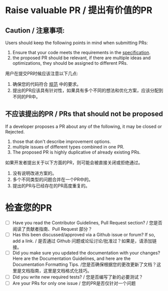 #  Raise valuable PR / 提出有价值的PR

## Caution / 注意事项:
Users should keep the following points in mind when submitting PRs:

1. Ensure that your code meets the requirements in the [specification](../../resources/contribute.md).
2. the proposed PR should be relevant, if there are multiple ideas and optimizations, they should be assigned to different PRs.

用户在提交PR时候应该注意以下几点:

1. 确保您的代码符合 [规范](../../resources/contribute_zh.md) 中的要求。
2. 提出的PR应该具有针对性，如果具有多个不同的想法和优化方案，应该分配到不同的PR中。

## 不应该提出的PR / PRs that should not be proposed

If a developer proposes a PR about any of the following, it may be closed or Rejected.

1. those that don't describe improvement options.
2. multiple issues of different types combined in one PR.
3. The proposed PR is highly duplicative of already existing PRs.

如果开发者提出关于以下方面的PR，则可能会被直接关闭或拒绝通过。

1. 没有说明改进方案的。
2. 多个不同类型的问题合并在一个PR中的。
3. 提出的PR与已经存在的PR高度重复的。


# 检查您的PR
- [ ] Have you read the Contributor Guidelines, Pull Request section? / 您是否阅读了贡献者指南、Pull Request 部分？
- [ ] Has this been discussed/approved via a Github issue or forum? If so, add a link. / 是否通过 Github 问题或论坛讨论/批准过？如果是，请添加链接。
- [ ] Did you make sure you updated the documentation with your changes? Here are the Documentation Guidelines, and here are the Documentation Formatting Tips. /您是否确保根据您的更改更新了文档？这里是文档指南，这里是文档格式化技巧。
- [ ] Did you write new required tests? / 您是否编写了新的必要测试？
- [ ]  Are your PRs for only one issue / 您的PR是否仅针对一个问题